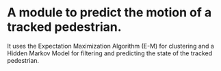 # A module to predict the motion of a tracked pedestrian.

It uses the Expectation Maximization Algorithm (E-M) for clustering and 
a Hidden Markov Model for filtering and predicting the state of the tracked pedestrian.

